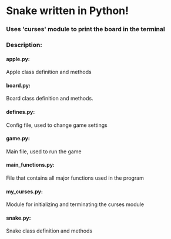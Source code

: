 <h1>Snake written in Python!</h1>
<h3>Uses 'curses' module to print the board in the terminal</h3>

<h3>Description:</h3>

<h4>apple.py:</h4>
<p>Apple class definition and methods</p>

<h4>board.py:</h4>
<p>Board class definition and methods.</p>

<h4>defines.py:</h4>
<p>Config file, used to change game settings</p>

<h4>game.py:</h4>
<p>Main file, used to run the game</p> 

<h4>main_functions.py:</h4>
<p>File that contains all major functions used in the program</p>

<h4>my_curses.py:</h4>
<p>Module for initializing and terminating the curses module</p>

<h4>snake.py:</h4>
<p>Snake class definition and methods</p>